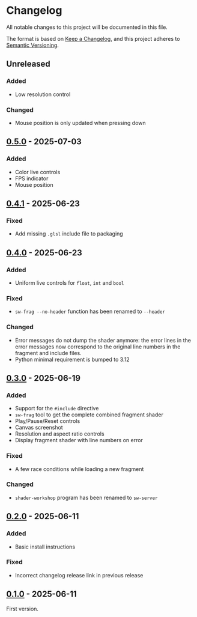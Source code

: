 # Changelog

All notable changes to this project will be documented in this file.

The format is based on [Keep a Changelog](https://keepachangelog.com/en/1.1.0/),
and this project adheres to [Semantic Versioning](https://semver.org/spec/v2.0.0.html).

## Unreleased

### Added
- Low resolution control

### Changed
- Mouse position is only updated when pressing down

## [0.5.0] - 2025-07-03

### Added
- Color live controls
- FPS indicator
- Mouse position

## [0.4.1] - 2025-06-23

### Fixed
- Add missing `.glsl` include file to packaging

## [0.4.0] - 2025-06-23

### Added
- Uniform live controls for `float`, `int` and `bool`

### Fixed
- `sw-frag --no-header` function has been renamed to `--header`

### Changed
- Error messages do not dump the shader anymore: the error lines in the error
  messages now correspond to the original line numbers in the fragment and
  include files.
- Python minimal requirement is bumped to 3.12

## [0.3.0] - 2025-06-19

### Added
- Support for the `#include` directive
- `sw-frag` tool to get the complete combined fragment shader
- Play/Pause/Reset controls
- Canvas screenshot
- Resolution and aspect ratio controls
- Display fragment shader with line numbers on error

### Fixed
- A few race conditions while loading a new fragment

### Changed
- `shader-workshop` program has been renamed to `sw-server`

## [0.2.0] - 2025-06-11

### Added
- Basic install instructions

### Fixed
- Incorrect changelog release link in previous release

## [0.1.0] - 2025-06-11

First version.

[0.1.0]: https://github.com/ubitux/ShaderWorkshop/releases/tag/v0.1.0
[0.2.0]: https://github.com/ubitux/ShaderWorkshop/compare/v0.1.0...v0.2.0
[0.3.0]: https://github.com/ubitux/ShaderWorkshop/compare/v0.2.0...v0.3.0
[0.4.0]: https://github.com/ubitux/ShaderWorkshop/compare/v0.3.0...v0.4.0
[0.4.1]: https://github.com/ubitux/ShaderWorkshop/compare/v0.4.0...v0.4.1
[0.5.0]: https://github.com/ubitux/ShaderWorkshop/compare/v0.4.1...v0.5.0
